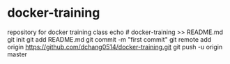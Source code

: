 # docker-training
repository for docker training class
echo # docker-training >> README.md
git init
git add README.md
git commit -m "first commit"
git remote add origin https://github.com/dchang0514/docker-training.git
git push -u origin master
